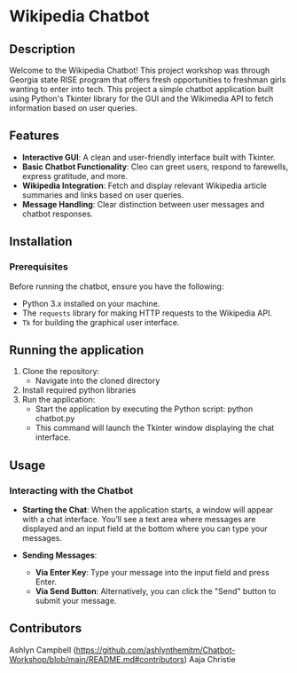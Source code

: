 # Wikipedia Chatbot

## Description

Welcome to the Wikipedia Chatbot! This project workshop was through Georgia state RISE program that offers fresh opportunities to freshman girls wanting to enter into tech. This project a simple chatbot application built using Python's Tkinter library for the GUI and the Wikimedia API to fetch information based on user queries.

## Features

- **Interactive GUI**: A clean and user-friendly interface built with Tkinter.
- **Basic Chatbot Functionality**: Cleo can greet users, respond to farewells, express gratitude, and more.
- **Wikipedia Integration**: Fetch and display relevant Wikipedia article summaries and links based on user queries.
- **Message Handling**: Clear distinction between user messages and chatbot responses.

## Installation

### Prerequisites
Before running the chatbot, ensure you have the following:

- Python 3.x installed on your machine.
- The `requests` library for making HTTP requests to the Wikipedia API.
- `Tk` for building the graphical user interface.

## Running the application
1. Clone the repository:
    - Navigate into the cloned directory
2. Install required python libraries 
3. Run the application: 
    - Start the application by executing the Python script: python chatbot.py
    - This command will launch the Tkinter window displaying the chat interface.

## Usage
### Interacting with the Chatbot ###
- **Starting the Chat**: When the application starts, a window will appear with a chat interface. You’ll see a text area where messages are displayed and an input field at the bottom where you can type your messages.

- **Sending Messages**:

    - **Via Enter Key**: Type your message into the input field and press Enter.
    - **Via Send Button**: Alternatively, you can click the "Send" button to submit your message.

## Contributors
Ashlyn Campbell (https://github.com/ashlynthemitm/Chatbot-Workshop/blob/main/README.md#contributors)
Aaja Christie

